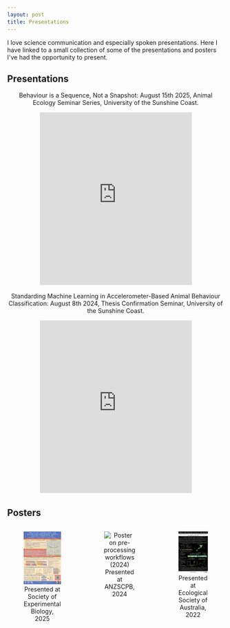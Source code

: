```yaml
---
layout: post
title: Presentations
---
```


I love science communication and especially spoken presentations. Here I have linked to a small collection of some of the presentations and posters I've had the opportunity to present.

## Presentations
<p style="text-align: center;">
  Behaviour is a Sequence, Not a Snapshot: August 15th 2025, Animal Ecology Seminar Series, University of the Sunshine Coast.
</p>
<div style="text-align: center;">
  <iframe 
    src="https://www.youtube.com/embed/hJoAGsBhdO8?si=TdIJK8ke6LXgjuPa" 
    style="width: 70%; height: 400px;" 
    frameborder="0" 
    allowfullscreen>
  </iframe>
</div>

<p style="text-align: center;">
  Standarding Machine Learning in Accelerometer-Based Animal Behaviour Classification: August 8th 2024, Thesis Confirmation Seminar, University of the Sunshine Coast.
</p>
<div style="text-align: center;">
  <iframe 
    src="https://www.youtube.com/embed/DrDJ6vk7Ur0" 
    style="width: 70%; height: 400px;" 
    frameborder="0" 
    allowfullscreen>
  </iframe>
</div>

## Posters
<div style="display: flex; justify-content: center; gap: 20px; text-align: center;">
  <figure style="width: 30%;">
    <img src="assets/images/Validation_Poster_SEB2025.png" alt="Poster on validation protocols (2025)" style="width: 100%;">
    <figcaption>Presented at Society of Experimental Biology, 2025</figcaption>
  </figure>
  <figure style="width: 30%;">
    <img src="assets/images/Preprocessing_Poster_ANZSCPB2024.png" alt="Poster on pre-processing workflows (2024)" style="width: 100%;">
    <figcaption>Presented at ANZSCPB, 2024</figcaption>
  </figure>
  <figure style="width: 30%;">
    <img src="assets/images/Koala_Poster_ESA2022.png" alt="Poster on koala ground behaviour (2022)" style="width: 100%;">
    <figcaption>Presented at Ecological Society of Australia, 2022</figcaption>
  </figure>
</div>
